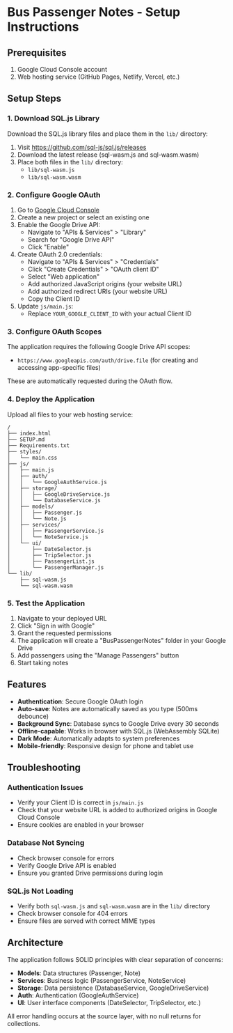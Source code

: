 # Bus Passenger Notes - Setup Instructions

## Prerequisites

1. Google Cloud Console account
2. Web hosting service (GitHub Pages, Netlify, Vercel, etc.)

## Setup Steps

### 1. Download SQL.js Library

Download the SQL.js library files and place them in the `lib/` directory:

1. Visit https://github.com/sql-js/sql.js/releases
2. Download the latest release (sql-wasm.js and sql-wasm.wasm)
3. Place both files in the `lib/` directory:
   - `lib/sql-wasm.js`
   - `lib/sql-wasm.wasm`

### 2. Configure Google OAuth

1. Go to [Google Cloud Console](https://console.cloud.google.com/)
2. Create a new project or select an existing one
3. Enable the Google Drive API:
   - Navigate to "APIs & Services" > "Library"
   - Search for "Google Drive API"
   - Click "Enable"
4. Create OAuth 2.0 credentials:
   - Navigate to "APIs & Services" > "Credentials"
   - Click "Create Credentials" > "OAuth client ID"
   - Select "Web application"
   - Add authorized JavaScript origins (your website URL)
   - Add authorized redirect URIs (your website URL)
   - Copy the Client ID
5. Update `js/main.js`:
   - Replace `YOUR_GOOGLE_CLIENT_ID` with your actual Client ID

### 3. Configure OAuth Scopes

The application requires the following Google Drive API scopes:
- `https://www.googleapis.com/auth/drive.file` (for creating and accessing app-specific files)

These are automatically requested during the OAuth flow.

### 4. Deploy the Application

Upload all files to your web hosting service:

```
/
├── index.html
├── SETUP.md
├── Requirements.txt
├── styles/
│   └── main.css
├── js/
│   ├── main.js
│   ├── auth/
│   │   └── GoogleAuthService.js
│   ├── storage/
│   │   ├── GoogleDriveService.js
│   │   └── DatabaseService.js
│   ├── models/
│   │   ├── Passenger.js
│   │   └── Note.js
│   ├── services/
│   │   ├── PassengerService.js
│   │   └── NoteService.js
│   └── ui/
│       ├── DateSelector.js
│       ├── TripSelector.js
│       ├── PassengerList.js
│       └── PassengerManager.js
└── lib/
    ├── sql-wasm.js
    └── sql-wasm.wasm
```

### 5. Test the Application

1. Navigate to your deployed URL
2. Click "Sign in with Google"
3. Grant the requested permissions
4. The application will create a "BusPassengerNotes" folder in your Google Drive
5. Add passengers using the "Manage Passengers" button
6. Start taking notes

## Features

- **Authentication**: Secure Google OAuth login
- **Auto-save**: Notes are automatically saved as you type (500ms debounce)
- **Background Sync**: Database syncs to Google Drive every 30 seconds
- **Offline-capable**: Works in browser with SQL.js (WebAssembly SQLite)
- **Dark Mode**: Automatically adapts to system preferences
- **Mobile-friendly**: Responsive design for phone and tablet use

## Troubleshooting

### Authentication Issues
- Verify your Client ID is correct in `js/main.js`
- Check that your website URL is added to authorized origins in Google Cloud Console
- Ensure cookies are enabled in your browser

### Database Not Syncing
- Check browser console for errors
- Verify Google Drive API is enabled
- Ensure you granted Drive permissions during login

### SQL.js Not Loading
- Verify both `sql-wasm.js` and `sql-wasm.wasm` are in the `lib/` directory
- Check browser console for 404 errors
- Ensure files are served with correct MIME types

## Architecture

The application follows SOLID principles with clear separation of concerns:

- **Models**: Data structures (Passenger, Note)
- **Services**: Business logic (PassengerService, NoteService)
- **Storage**: Data persistence (DatabaseService, GoogleDriveService)
- **Auth**: Authentication (GoogleAuthService)
- **UI**: User interface components (DateSelector, TripSelector, etc.)

All error handling occurs at the source layer, with no null returns for collections.
